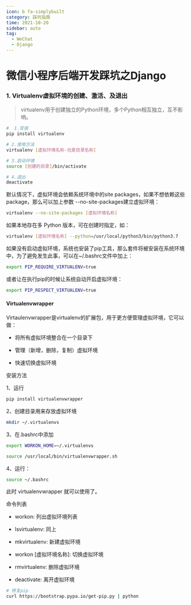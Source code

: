 ```yaml
---
icon: b fa-simplybuilt
category: 踩坑指南
time: 2021-10-20
sidebar: auto
tag:
  - WeChat
  - Django
---
```


# 微信小程序后端开发踩坑之Django

### 1. Virtualenv虚拟环境的创建、激活、及退出

> virtualenv用于创建独立的Python环境，多个Python相互独立，互不影响。

```bash
#  1.安装
pip install virtualenv

# 2.使用方法
virtualenv [虚拟环境名称-也是目录名称]

# 3.启动环境
source [创建的目录]/bin/activate 

# 4.退出
deactivate
```

默认情况下，虚拟环境会依赖系统环境中的site packages，如果不想依赖这些package，那么可以加上参数 --no-site-packages建立虚拟环境：

```bash
virtualenv --no-site-packages [虚拟环境名称]
```

如果本地存在多 Python 版本，可在创建时指定，如：

```bash
virtualenv [虚拟环境名称] --python=/usr/local/python3/bin/python3.7
```



如果没有启动虚拟环境，系统也安装了pip工具，那么套件将被安装在系统环境中，为了避免发生此事，可以在~/.bashrc文件中加上：

```bash
export PIP_REQUIRE_VIRTUALENV=true
```

或者让在执行pip的时候让系统自动开启虚拟环境：

```bash
export PIP_RESPECT_VIRTUALENV=true
```

#### Virtualenvwrapper

Virtaulenvwrapper是virtualenv的扩展包，用于更方便管理虚拟环境，它可以做：

- 将所有虚拟环境整合在一个目录下

- 管理（新增，删除，复制）虚拟环境

- 快速切换虚拟环境

安装方法

1、运行

```bash
pip install virtualenvwrapper  
```

2、创建目录用来存放虚拟环境

```bash
mkdir ~/.virtualenvs
```

3、在.bashrc中添加

```bash
export WORKON_HOME=~/.virtualenvs

source /usr/local/bin/virtualenvwrapper.sh
```

4、运行：

```bash
source ~/.bashrc
```

此时 virtualenvwrapper 就可以使用了。

命令列表

- workon: 列出虚拟环境列表

- lsvirtualenv: 同上

- mkvirtualenv: 新建虚拟环境

- workon [虚拟环境名称]: 切换虚拟环境

- rmvirtualenv: 删除虚拟环境

- deactivate: 离开虚拟环境

```bash
# 修复pip
curl https://bootstrap.pypa.io/get-pip.py | python 
```

